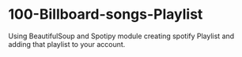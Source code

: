 # 100-Billboard-songs-Playlist
Using BeautifulSoup and Spotipy module creating spotify Playlist and adding that playlist to your account.
